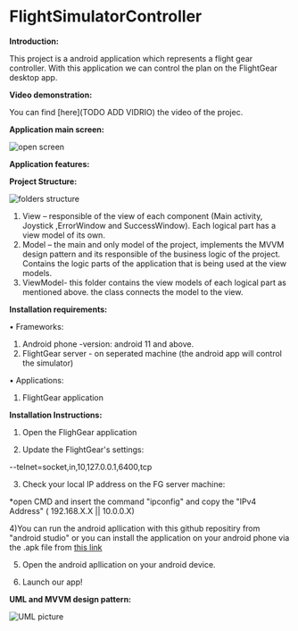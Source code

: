 # FlightSimulatorController

__Introduction:__

This project is a android application which represents a flight gear controller. 
With this application we can control the plan on the FlightGear desktop app.

__Video demonstration:__

You can find [here](TODO ADD VIDRIO) the video of the projec.
 



__Application main screen:__

![open screen](https://user-images.githubusercontent.com/58228085/122649520-cf392500-d136-11eb-8ab1-75949bb6cbf2.png)





__Application features:__





__Project Structure:__

![folders structure](https://user-images.githubusercontent.com/58228085/122649596-322abc00-d137-11eb-9eb1-fd2f35b396bc.png)

1)	View – 
responsible of the view of each component (Main activity, Joystick ,ErrorWindow and SuccessWindow).
Each logical part has a view model of its own.
2)	Model –
the main and only model of the project, implements the MVVM design pattern and its responsible of the business logic of the project.
Contains the logic parts of the application that is being used at the view models.
3)	ViewModel-
this folder contains the view models of each logical part as mentioned above. the class connects the model to the view.  

__Installation requirements:__

•	Frameworks:
1) Android phone -version: android 11 and above.
2) FlightGear server - on seperated machine (the android app will control the simulator)


•	Applications:
1)	FlightGear application 

__Installation Instructions:__


1) Open the FlighGear application

2)	Update the FlightGear's settings: 

--telnet=socket,in,10,127.0.0.1,6400,tcp

3) Check your local IP address on the FG server machine:

*open CMD and insert the command "ipconfig" and copy the  "IPv4 Address"  ( 192.168.X.X || 10.0.0.X)

4)You can run the android apllication with this github repositiry from "android studio" or you can install the application on your android phone via the .apk file from [this link](https://github.com/gavrielSorek/FlightSimulatorController/blob/main/install%20file)

5)	Open the android apllication on your android device.

6)	Launch  our app!



__UML and MVVM design pattern:__


![UML picture](https://user-images.githubusercontent.com/58228085/122650014-38219c80-d139-11eb-9677-13f8b74ef3a4.png)
